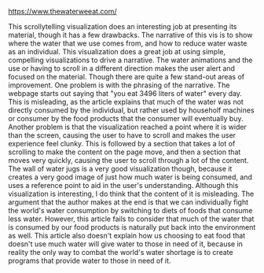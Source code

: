 https://www.thewaterweeat.com/

This scrollytelling visualization does an interesting job at presenting its material, though it has a few drawbacks. The narrative of this vis is to show where the water that we use comes from, and how to reduce water waste as an individual. This visualization does a great job at using simple, compelling visualizations to drive a narrative. The water animations and the use or having to scroll in a different direction makes the user alert and focused on the material. Though there are quite a few stand-out areas of improvement. One problem is with the phrasing of the narrative. The webpage starts out saying that "you eat 3496 liters of water" every day. This is misleading, as the article explains that much of the water was not directly consumed by the individual, but rather used by householf machines or consumer by the food products that the consumer will eventually buy. Another problem is that the visualization reached a point where it is wider than the screen, causing the user to have to scroll and makes the user experience feel clunky. This is followed by a section that takes a lot of scrolling to make the content on the page move, and then a section that moves very quickly, causing the user to scroll through a lot of the content. The wall of water jugs is a very good visualization though, because it creates a very good image of just how much water is being consumed, and uses a reference point to aid in the user's understanding. Although this visualization is interesting, I do think that the content of it is misleading. The argument that the author makes at the end is that we can individually fight the world's water consumption by switching to diets of foods that consume less water. However, this article fails to consider that much of the water that is consumed by our food products is naturally put back into the environment as well. This article also doesn't explain how us choosing to eat food that doesn't use much water will give water to those in need of it, because in reality the only way to combat the world's water shortage is to create programs that provide water to those in need of it.